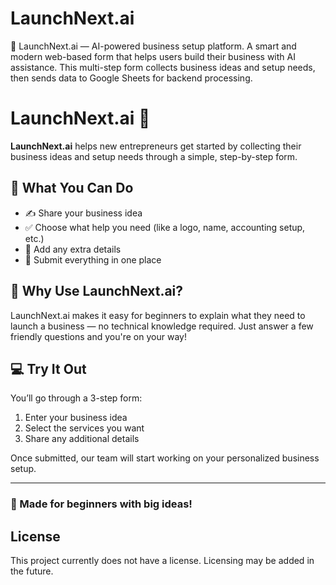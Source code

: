 # LaunchNext.ai
🚀 LaunchNext.ai — AI-powered business setup platform. A smart and modern web-based form that helps users build their business with AI assistance. This multi-step form collects business ideas and setup needs, then sends data to Google Sheets for backend processing.
# LaunchNext.ai 🚀

**LaunchNext.ai** helps new entrepreneurs get started by collecting their business ideas and setup needs through a simple, step-by-step form.

## 🌟 What You Can Do

- ✍️ Share your business idea
- ✅ Choose what help you need (like a logo, name, accounting setup, etc.)
- 📝 Add any extra details
- 📩 Submit everything in one place

## 🎯 Why Use LaunchNext.ai?

LaunchNext.ai makes it easy for beginners to explain what they need to launch a business — no technical knowledge required. Just answer a few friendly questions and you're on your way!

## 💻 Try It Out

You’ll go through a 3-step form:
1. Enter your business idea
2. Select the services you want
3. Share any additional details

Once submitted, our team will start working on your personalized business setup.

---

### 🧠 Made for beginners with big ideas!
## License

This project currently does not have a license. Licensing may be added in the future.
